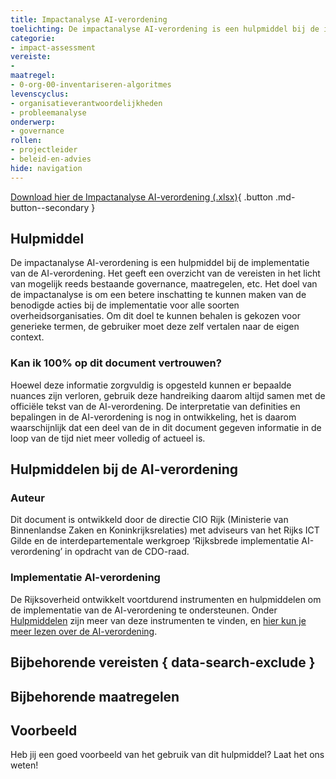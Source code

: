 ```yaml
---
title: Impactanalyse AI-verordening
toelichting: De impactanalyse AI-verordening is een hulpmiddel bij de implementatie van de AI-verordening. Het geeft een overzicht van de vereisten in het licht van mogelijk reeds bestaande governance, maatregelen, etc. 
categorie:
- impact-assessment
vereiste:
- 
maatregel:
- 0-org-00-inventariseren-algoritmes
levenscyclus:
- organisatieverantwoordelijkheden
- probleemanalyse
onderwerp:
- governance
rollen:
- projectleider
- beleid-en-advies
hide: navigation
---
```


<!-- tags -->

[Download hier de Impactanalyse AI-verordening (.xlsx)](documenten/AI-verordening_Impact_Analyse.xlsx){ .button .md-button--secondary }
## Hulpmiddel
De impactanalyse AI-verordening is een hulpmiddel bij de implementatie van de AI-verordening. 
Het geeft een overzicht van de vereisten in het licht van mogelijk reeds bestaande governance, maatregelen, etc. 
Het doel van de impactanalyse is om een betere inschatting te kunnen maken van de benodigde acties bij de implementatie voor alle soorten overheidsorganisaties. 
Om dit doel te kunnen behalen is gekozen voor generieke termen, de gebruiker moet deze zelf vertalen naar de eigen context. 

### Kan ik 100% op dit document vertrouwen?
Hoewel deze informatie zorgvuldig is opgesteld kunnen er bepaalde nuances zijn verloren, gebruik deze handreiking daarom altijd samen met de officiële tekst van de AI-verordening.
De interpretatie van definities en bepalingen in de AI-verordening is nog in ontwikkeling, het is daarom waarschijnlijk dat een deel van de in dit document gegeven informatie in de loop van de tijd niet meer volledig of actueel is.

## Hulpmiddelen bij de AI-verordening

### Auteur
Dit document is ontwikkeld door de directie CIO Rijk (Ministerie van Binnenlandse Zaken en Koninkrijksrelaties) met adviseurs van het Rijks ICT Gilde en de interdepartementale werkgroep ‘Rijksbrede implementatie AI-verordening’ in opdracht van de CDO-raad.

### Implementatie AI-verordening
De Rijksoverheid ontwikkelt voortdurend instrumenten en hulpmiddelen om de implementatie van de AI-verordening te ondersteunen. Onder [Hulpmiddelen](index.md) zijn meer van deze instrumenten te vinden, en [hier kun je meer lezen over de AI-verordening](../../ai-verordening/index.md).

## Bijbehorende vereisten { data-search-exclude }

<!-- list_vereisten_on_maatregelen_page -->

## Bijbehorende maatregelen

<!-- list_maatregelen_on_hulpmiddelen_page -->

## Voorbeeld

Heb jij een goed voorbeeld van het gebruik van dit hulpmiddel? Laat het ons weten!
